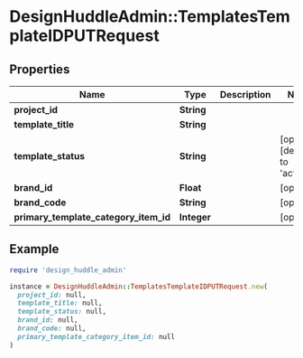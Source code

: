 # DesignHuddleAdmin::TemplatesTemplateIDPUTRequest

## Properties

| Name | Type | Description | Notes |
| ---- | ---- | ----------- | ----- |
| **project_id** | **String** |  |  |
| **template_title** | **String** |  |  |
| **template_status** | **String** |  | [optional][default to &#39;active&#39;] |
| **brand_id** | **Float** |  | [optional] |
| **brand_code** | **String** |  | [optional] |
| **primary_template_category_item_id** | **Integer** |  | [optional] |

## Example

```ruby
require 'design_huddle_admin'

instance = DesignHuddleAdmin::TemplatesTemplateIDPUTRequest.new(
  project_id: null,
  template_title: null,
  template_status: null,
  brand_id: null,
  brand_code: null,
  primary_template_category_item_id: null
)
```

